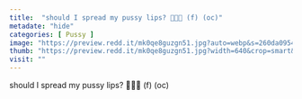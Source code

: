 ```yaml
---
title:  "should I spread my pussy lips? 🤭🥴😈 (f) (oc)"
metadate: "hide"
categories: [ Pussy ]
image: "https://preview.redd.it/mk0qe8guzgn51.jpg?auto=webp&s=260da0954faa14345e895945f9bd41da9831f185"
thumb: "https://preview.redd.it/mk0qe8guzgn51.jpg?width=640&crop=smart&auto=webp&s=e4569da50b0ee687f884db326e5f487ec61dc8cc"
visit: ""
---
```

should I spread my pussy lips? 🤭🥴😈 (f) (oc)
